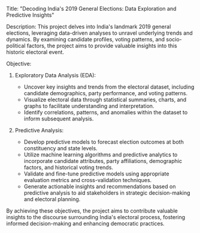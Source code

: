 Title: "Decoding India's 2019 General Elections: Data Exploration and Predictive Insights"

Description:
This project delves into India's landmark 2019 general elections, leveraging data-driven analyses to unravel underlying trends and dynamics. By examining candidate profiles, voting patterns, and socio-political factors, the project aims to provide valuable insights into this historic electoral event.

Objective:

1. Exploratory Data Analysis (EDA):
   - Uncover key insights and trends from the electoral dataset, including candidate demographics, party performance, and voting patterns.
   - Visualize electoral data through statistical summaries, charts, and graphs to facilitate understanding and interpretation.
   - Identify correlations, patterns, and anomalies within the dataset to inform subsequent analysis.

2. Predictive Analysis:
   - Develop predictive models to forecast election outcomes at both constituency and state levels.
   - Utilize machine learning algorithms and predictive analytics to incorporate candidate attributes, party affiliations, demographic factors, and historical voting trends.
   - Validate and fine-tune predictive models using appropriate evaluation metrics and cross-validation techniques.
   - Generate actionable insights and recommendations based on predictive analysis to aid stakeholders in strategic decision-making and electoral planning.

By achieving these objectives, the project aims to contribute valuable insights to the discourse surrounding India's electoral process, fostering informed decision-making and enhancing democratic practices.
